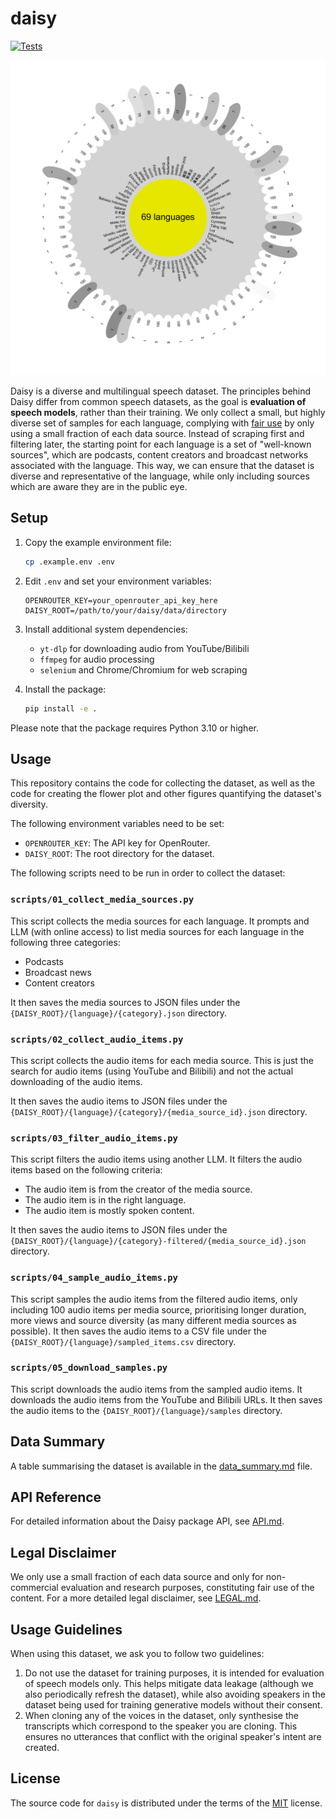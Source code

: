 # daisy

[![Tests](https://github.com/Christoph-Minixhofer/daisy/workflows/Tests/badge.svg)](https://github.com/Christoph-Minixhofer/daisy/actions)

![Flower Plot](figures/flower.png)

Daisy is a diverse and multilingual speech dataset.
The principles behind Daisy differ from common speech datasets, as the goal is **evaluation of speech models**, rather than their training.
We only collect a small, but highly diverse set of samples for each language, complying with [fair use](#legal-disclaimer) by only using a small fraction of each data source. Instead of scraping first and filtering later, the starting point for each language is a set of "well-known sources", which are podcasts, content creators and broadcast networks associated with the language. This way, we can ensure that the dataset is diverse and representative of the language, while only including sources which are aware they are in the public eye. 


## Setup

1. Copy the example environment file:
   ```bash
   cp .example.env .env
   ```

2. Edit `.env` and set your environment variables:
   ```
   OPENROUTER_KEY=your_openrouter_api_key_here
   DAISY_ROOT=/path/to/your/daisy/data/directory
   ```

3. Install additional system dependencies:
   - `yt-dlp` for downloading audio from YouTube/Bilibili
   - `ffmpeg` for audio processing
   - `selenium` and Chrome/Chromium for web scraping

4. Install the package:
   ```bash
   pip install -e .
   ```

Please note that the package requires Python 3.10 or higher.

## Usage

This repository contains the code for collecting the dataset, as well as the code for creating the flower plot and other figures quantifying the dataset's diversity.

The following environment variables need to be set:
- `OPENROUTER_KEY`: The API key for OpenRouter.
- `DAISY_ROOT`: The root directory for the dataset.

The following scripts need to be run in order to collect the dataset:

### `scripts/01_collect_media_sources.py`
This script collects the media sources for each language.
It prompts and LLM (with online access) to list media sources for each language in the following three categories:
- Podcasts
- Broadcast news
- Content creators

It then saves the media sources to JSON files under the `{DAISY_ROOT}/{language}/{category}.json` directory.

### `scripts/02_collect_audio_items.py`
This script collects the audio items for each media source.
This is just the search for audio items (using YouTube and Bilibili) and not the actual downloading of the audio items.

It then saves the audio items to JSON files under the `{DAISY_ROOT}/{language}/{category}/{media_source_id}.json` directory.

### `scripts/03_filter_audio_items.py`
This script filters the audio items using another LLM.
It filters the audio items based on the following criteria:
- The audio item is from the creator of the media source.
- The audio item is in the right language.
- The audio item is mostly spoken content.

It then saves the audio items to JSON files under the `{DAISY_ROOT}/{language}/{category}-filtered/{media_source_id}.json` directory.

### `scripts/04_sample_audio_items.py`
This script samples the audio items from the filtered audio items, only including 100 audio items per media source, prioritising longer duration, more views and source diversity (as many different media sources as possible).
It then saves the audio items to a CSV file under the `{DAISY_ROOT}/{language}/sampled_items.csv` directory.

### `scripts/05_download_samples.py`
This script downloads the audio items from the sampled audio items.
It downloads the audio items from the YouTube and Bilibili URLs.
It then saves the audio items to the `{DAISY_ROOT}/{language}/samples` directory.

## Data Summary

A table summarising the dataset is available in the [data_summary.md](data_summary.md) file.

## API Reference

For detailed information about the Daisy package API, see [API.md](API.md).

## Legal Disclaimer

We only use a small fraction of each data source and only for non-commercial evaluation and research purposes, constituting fair use of the content. For a more detailed legal disclaimer, see [LEGAL.md](LEGAL.md).

## Usage Guidelines
When using this dataset, we ask you to follow two guidelines:
1. Do not use the dataset for training purposes, it is intended for evaluation of speech models only. This helps mitigate data leakage (although we also periodically refresh the dataset), while also avoiding speakers in the dataset being used for training generative models without their consent.
2. When cloning any of the voices in the dataset, only synthesise the transcripts which correspond to the speaker you are cloning. This ensures no utterances that conflict with the original speaker's intent are created.

## License

The source code for `daisy` is distributed under the terms of the [MIT](https://spdx.org/licenses/MIT.html) license.
